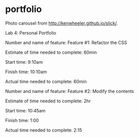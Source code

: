 # portfolio

Photo carousel from http://kenwheeler.github.io/slick/.



Lab 4: Personal Portfolio

Number and name of feature: Feature #1: Refactor the CSS

Estimate of time needed to complete: 60min

Start time: 9:10am

Finish time: 10:10am

Actual time needed to complete: 60min


Number and name of feature: Feature #2: Modify the contents

Estimate of time needed to complete: 2hr

Start time: 10:45am

Finish time: 1:00

Actual time needed to complete: 2:15

